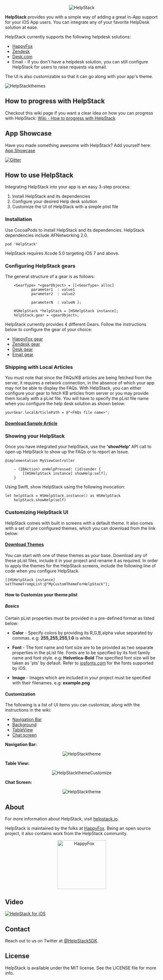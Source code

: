 <p align="center" >
  <img src="https://s3-us-west-2.amazonaws.com/helpstack-screenshots-dont-delete/Helpstack+by+Happyfox+logos.png" alt="HelpStack" title="Logo">
</p>


**HelpStack** provides you with a simple way of adding a great in-App support for your iOS App users. You can integrate any of your favorite HelpDesk solution at ease.

HelpStack currently supports the following helpdesk solutions: 
- [HappyFox](https://www.happyfox.com/)
- [Zendesk](https://www.zendesk.com/)
- [Desk.com](http://www.desk.com/)
- Email - If you don't have a helpdesk solution, you can still configure HelpStack for users to raise requests via email.

The UI is also customizable so that it can go along with your app's theme.

<p align="left" >
  <img src="https://s3-us-west-2.amazonaws.com/helpstack-screenshots-dont-delete/Screen+Shot+2014-05-14+at+2.46.10+pm.png" alt="HelpStackthemes" title="screenshots">
</p>

## How to progress with HelpStack
Checkout this wiki page if you want a clear idea on how you can progress with HelpStack: [Wiki - How to progress with HelpStack](https://github.com/happyfoxinc/helpstack/wiki/How-to-Progress-with-HelpStack)

## App Showcase
Have you made something awesome with HelpStack? Add yourself here: [App Showcase](https://github.com/happyfoxinc/helpstack/wiki/App-Showcase)

[![Gitter](https://badges.gitter.im/Join%20Chat.svg)](https://gitter.im/happyfoxinc/helpstack?utm_source=badge&utm_medium=badge&utm_campaign=pr-badge)

## How to use HelpStack
Integrating HelpStack into your app is an easy 3-step process:

1.	Install HelpStack and its dependencies 
2.	Configure your desired Help desk solution
3.	Customize the UI of HelpStack with a simple plist file



### Installation

Use CocoaPods to install HelpStack and its dependencies. HelpStack dependencies include AFNetworking 2.0.

	pod 'HelpStack'

HelpStack requires Xcode 5.0 targeting iOS 7 and above.

### Configuring HelpStack gears

The general structure of a gear is as follows:

        <GearType> *<gearObject> = [[<GearType> alloc] 
                parameter1  : value1
                parameter2  : value2
                
                parameterN  : valueN ];
        
        HSHelpStack *helpStack = [HSHelpStack instance];
        helpStack.gear = <gearObject>;
        
HelpStack currently provides 4 different Gears. Follow the instructions below to configure the gear of your choice:

  - [HappyFox gear](https://github.com/happyfoxinc/helpstack/wiki/Configuring-gears-for-HelpStack#1-happyfox-gear)
  - [Zendesk gear](https://github.com/happyfoxinc/helpstack/wiki/Configuring-gears-for-HelpStack#2-zendesk-gear)
  - [Desk gear](https://github.com/happyfoxinc/helpstack/wiki/Configuring-gears-for-HelpStack#3-desk-gear)
  - [Email gear](https://github.com/happyfoxinc/helpstack/wiki/Configuring-gears-for-HelpStack#4-email-gear)
                


### Shipping with Local Articles

You must note that since the FAQs/KB articles are being fetched from the server, it requires a network connection, in the absence of which your app may not be able to display the FAQs. With HelpStack, you can either configure your gear to fetch KB articles from server or you may provide them locally with a pList file. You will have to specify the pList file name when you configure the help desk solution as shown below:

	yourGear.localArticlePath = @"<FAQs file name>";
	
#### [Download Sample Article](./Article/)

### Showing your HelpStack

Once you have integrated your helpStack, use the **'showHelp'** API call to open up HelpStack to show up the FAQs or to report an Issue.

	@implementation MyViewController
	
		- (IBAction) onHelpPressed: (id)sender {
			[[HSHelpStack instance] showHelp:self];
		}

Using Swift, show HelpStack using the following invocation:

	let helpStack = HSHelpStack.instance() as HSHelpStack
        helpStack.showHelp(self)

### Customizing HelpStack UI

HelpStack comes with built in screens with a default theme. It also comes with a set of pre configured themes, which you can download from the link below:

#### [Download Themes](./Themes/)

You can start with one of these themes as your base. Download any of these pList files, include it in your project and rename it as required. In order to apply the themes for the HelpStack screens, include the following line of code when you configure HelpStack.

	[[HSHelpStack instance] setThemeFrompList:@"MyCustomThemeForHelpStack"];

#### How to Customize your theme plist

##### Basics

Certain pList properties must be provided in a pre-defined format as listed below:

- **Color** - Specify colors by providing its R,G,B,alpha value separated by commas. e.g: **255,255,255,1.0** is white.
	
- **Font** - The font name and font size are to be provided as two separate properties in the pList file. Fonts are to be specified by its font family name and font style. e.g: **Helvetica-Bold** The specified font size will be taken as 'pts' by default. 
Refer to [iosfonts.com](http://iosfonts.com) for the fonts supported by iOS.
	
- **Image** - Images which are included in your project must be specified with their filenames. e.g: **example.png**
	
#### Customization

The following is a list of UI items you can customize, along with the instructions in the wiki:
  - [Navigation Bar](https://github.com/happyfoxinc/helpstack/wiki/Customization-Instructions#i-customizing-the-navigation-bar)
  - [Background](https://github.com/happyfoxinc/helpstack/wiki/Customization-Instructions#ii-customizing-the-background)
  - [TableView](https://github.com/happyfoxinc/helpstack/wiki/Customization-Instructions#iii-customizing-the-tableview)
  - [Chat screen](https://github.com/happyfoxinc/helpstack/wiki/Customization-Instructions#iv-customizing-the-chat-screen)
	
**Navigation Bar:**

<p align="center" >
  <img src="https://s3-us-west-2.amazonaws.com/helpstack-screenshots-dont-delete/11962138646_1ee89f5fb3_o.png" alt="HelpStacktheme" title="NavigationBar">
</p>

**Table View:**
<p align="center" >
  <img src="https://s3-us-west-2.amazonaws.com/helpstack-screenshots-dont-delete/tableView+copy.png" alt="HelpStackthemeCustomize" title="TableView">
</p>

**Chat Screen:**
<p align="center" >
  <img src="https://s3-us-west-2.amazonaws.com/helpstack-screenshots-dont-delete/chatScreen+copy.png" alt="HelpStacktheme" title="ChatScreen">
</p>

## About
For more information about HelpStack, visit [helpstack.io](http://www.helpstack.io).

HelpStack is maintained by the folks at [HappyFox](http://www.happyfox.com/). Being an open source project, it also contains work from the HelpStack community.

<div align="center">
  <a href="http://www.happyfox.com" target="_blank"><img src="http://www.helpstack.io/startup/common-files/img/logos/happyfox.png" alt="HappyFox" width="160" ></a>
</div>

## Video

[![HelpStack for iOS](http://img.youtube.com/vi/0UvNO-Qm0AU/0.jpg)](https://www.youtube.com/watch?v=0UvNO-Qm0AUÂ)

## Contact

Reach out to us on Twitter at [@HelpStackSDK](https://twitter.com/HelpStackSDK).


## License

HelpStack is available under the MIT license. See the LICENSE file for more info.
